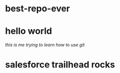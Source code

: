 # best-repo-ever
# hello world
*this is me trying to learn how to use git*
# salesforce trailhead rocks
